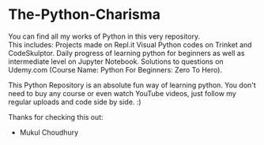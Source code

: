 # The-Python-Charisma
You can find all my works of Python in this very repository.  
This includes:
    Projects made on Repl.it
    Visual Python codes on Trinket and CodeSkulptor.
    Daily progress of learning python for beginners as well as intermediate level on Jupyter Notebook.
    Solutions to questions on Udemy.com (Course Name: Python For Beginners: Zero To Hero).

This Python Repository is an absolute fun way of learning python.
You don't need to buy any course or even watch YouTube videos, just follow my regular uploads and code side by side.
:)


Thanks for checking this out:
  - Mukul Choudhury
